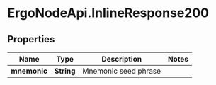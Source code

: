 # ErgoNodeApi.InlineResponse200

## Properties

Name | Type | Description | Notes
------------ | ------------- | ------------- | -------------
**mnemonic** | **String** | Mnemonic seed phrase | 



